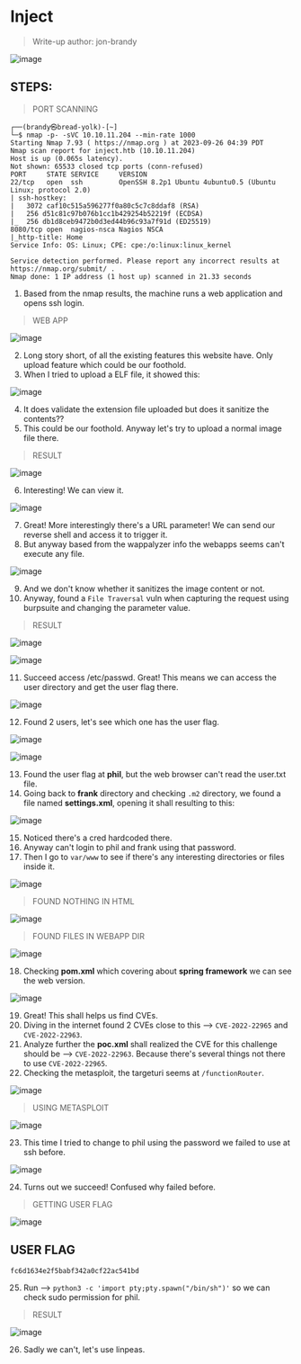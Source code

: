 # Inject
> Write-up author: jon-brandy

![image](https://github.com/jon-brandy/hackthebox/assets/70703371/badbc336-8df3-4625-b604-12ca012c8b9a)


## STEPS:
> PORT SCANNING

```
┌──(brandy㉿bread-yolk)-[~]
└─$ nmap -p- -sVC 10.10.11.204 --min-rate 1000
Starting Nmap 7.93 ( https://nmap.org ) at 2023-09-26 04:39 PDT
Nmap scan report for inject.htb (10.10.11.204)
Host is up (0.065s latency).
Not shown: 65533 closed tcp ports (conn-refused)
PORT     STATE SERVICE     VERSION
22/tcp   open  ssh         OpenSSH 8.2p1 Ubuntu 4ubuntu0.5 (Ubuntu Linux; protocol 2.0)
| ssh-hostkey: 
|   3072 caf10c515a596277f0a80c5c7c8ddaf8 (RSA)
|   256 d51c81c97b076b1cc1b429254b52219f (ECDSA)
|_  256 db1d8ceb9472b0d3ed44b96c93a7f91d (ED25519)
8080/tcp open  nagios-nsca Nagios NSCA
|_http-title: Home
Service Info: OS: Linux; CPE: cpe:/o:linux:linux_kernel

Service detection performed. Please report any incorrect results at https://nmap.org/submit/ .
Nmap done: 1 IP address (1 host up) scanned in 21.33 seconds
```

1. Based from the nmap results, the machine runs a web application and opens ssh login.

> WEB APP

![image](https://github.com/jon-brandy/hackthebox/assets/70703371/18855496-990c-492c-825c-109b1ea4644b)


2. Long story short, of all the existing features this website have. Only upload feature which could be our foothold.
3. When I tried to upload a ELF file, it showed this:

![image](https://github.com/jon-brandy/hackthebox/assets/70703371/112575ec-8f40-4b71-83e6-171fe53fc405)


4. It does validate the extension file uploaded but does it sanitize the contents??
5. This could be our foothold. Anyway let's try to upload a normal image file there.

> RESULT

![image](https://github.com/jon-brandy/hackthebox/assets/70703371/e72d5d5c-6d6a-491b-ba12-8eecd27ada69)


6. Interesting! We can view it.

![image](https://github.com/jon-brandy/hackthebox/assets/70703371/7fc88b50-5f42-4114-be89-e9d0fdc0f1a5)


7. Great! More interestingly there's a URL parameter! We can send our reverse shell and access it to trigger it.
8. But anyway based from the wappalyzer info the webapps seems can't execute any file.

![image](https://github.com/jon-brandy/hackthebox/assets/70703371/4b21490e-e7c2-4012-ab4c-b23895dd0424)


9. And we don't know whether it sanitizes the image content or not.
10. Anyway, found a `File Traversal` vuln when capturing the request using burpsuite and changing the parameter value.

> RESULT

![image](https://github.com/jon-brandy/hackthebox/assets/70703371/833033a0-4f0e-4a11-b02c-dff45dbf7f74)


![image](https://github.com/jon-brandy/hackthebox/assets/70703371/42acb84c-42b9-412f-8f93-5748e4ac10e4)


11. Succeed access /etc/passwd. Great! This means we can access the user directory and get the user flag there.

![image](https://github.com/jon-brandy/hackthebox/assets/70703371/5c71ee41-1931-4839-a588-fe3707403df0)


12. Found 2 users, let's see which one has the user flag.

![image](https://github.com/jon-brandy/hackthebox/assets/70703371/cb963b88-6bc2-42e9-a250-82b6ba08faf5)


![image](https://github.com/jon-brandy/hackthebox/assets/70703371/c1458e84-d17f-4342-afd7-c5cfe45a0b33)


13. Found the user flag at **phil**, but the web browser can't read the user.txt file.
14. Going back to **frank** directory and checking `.m2` directory, we found a file named **settings.xml**, opening it shall resulting to this:

![image](https://github.com/jon-brandy/hackthebox/assets/70703371/588b0f85-3f14-41f3-b288-717d744655fa)


15. Noticed there's a cred hardcoded there.
16. Anyway can't login to phil and frank using that password.
17. Then I go to `var/www` to see if there's any interesting directories or files inside it.

![image](https://github.com/jon-brandy/hackthebox/assets/70703371/5a935911-b8be-4a54-9f12-6f3e8d15c0a5)


> FOUND NOTHING IN HTML

![image](https://github.com/jon-brandy/hackthebox/assets/70703371/967fae62-dd94-4785-b9db-4437abb39498)


> FOUND FILES IN WEBAPP DIR

![image](https://github.com/jon-brandy/hackthebox/assets/70703371/a1ca30cd-44bb-49b8-9364-3c6ca1d819ef)


18. Checking **pom.xml** which covering about **spring framework** we can see the web version.

![image](https://github.com/jon-brandy/hackthebox/assets/70703371/40f83c6b-64c9-48b3-a67c-f55a950fb587)


19. Great! This shall helps us find CVEs.
20. Diving in the internet found 2 CVEs close to this --> `CVE-2022-22965` and `CVE-2022-22963`.
21. Analyze further the **poc.xml** shall realized the CVE for this challenge should be --> `CVE-2022-22963`. Because there's several things not there to use `CVE-2022-22965`.
22. Checking the metasploit, the targeturi seems at `/functionRouter`.

![image](https://github.com/jon-brandy/hackthebox/assets/70703371/ecb48e81-8ecf-4212-8aa3-3e53c74e9db6)


> USING METASPLOIT

![image](https://github.com/jon-brandy/hackthebox/assets/70703371/00deb14f-45c8-41a5-ac95-661cd0dbf4d5)


23. This time I tried to change to phil using the password we failed to use at ssh before.

![image](https://github.com/jon-brandy/hackthebox/assets/70703371/78af3178-61ea-43a8-8703-77c6db813b3c)


24. Turns out we succeed! Confused why failed before.

> GETTING USER FLAG

![image](https://github.com/jon-brandy/hackthebox/assets/70703371/8b7c7463-3f0a-44cf-ad9d-27560363150a)


## USER FLAG

```
fc6d1634e2f5babf342a0cf22ac541bd
```

25. Run --> `python3 -c 'import pty;pty.spawn("/bin/sh")'` so we can check sudo permission for phil.

> RESULT

![image](https://github.com/jon-brandy/hackthebox/assets/70703371/3386bf5c-8d74-4c7e-b3a1-29c08e19e919)


26. Sadly we can't, let's use linpeas.
